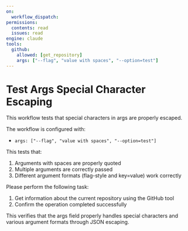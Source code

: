 ```yaml
---
on:
  workflow_dispatch:
permissions:
  contents: read
  issues: read
engine: claude
tools:
  github:
    allowed: [get_repository]
    args: ["--flag", "value with spaces", "--option=test"]
---
```


# Test Args Special Character Escaping

This workflow tests that special characters in args are properly escaped.

The workflow is configured with:
- `args: ["--flag", "value with spaces", "--option=test"]`

This tests that:
1. Arguments with spaces are properly quoted
2. Multiple arguments are correctly passed
3. Different argument formats (flag-style and key=value) work correctly

Please perform the following task:

1. Get information about the current repository using the GitHub tool
2. Confirm the operation completed successfully

This verifies that the args field properly handles special characters and various argument formats through JSON escaping.
